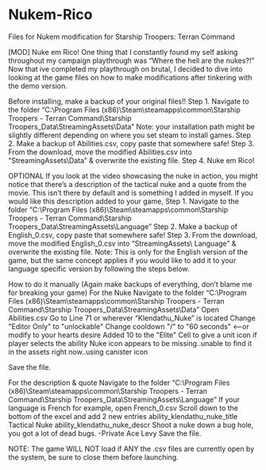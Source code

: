 # Nukem-Rico
Files for Nukem modification for Starship Troopers: Terran Command

[MOD] Nuke em Rico! 
One thing that I constantly found my self asking throughout my campaign playthrough was “Where the hell are the nukes?!”
Now that ive completed my playthrough on brutal, I decided to dive into looking at the game files on how to make modifications after tinkering with the demo version.

Before installing, make a backup of your original files!!
Step 1.  Navigate to the folder “C:\Program Files (x86)\Steam\steamapps\common\Starship Troopers - Terran Command\Starship Troopers_Data\StreamingAssets\Data”
Note: your installation path might be slightly different depending on where you set steam to install games.
Step 2. Make a backup of Abilities.csv, copy paste that somewhere safe!
Step 3. From the download, move the modified Abilities.csv into “StreamingAssets\Data” & overwrite the existing file.
Step 4. Nuke em Rico!

OPTIONAL
If you look at the video showcasing the nuke in action, you might notice that there’s a description of the tactical nuke and a quote from the movie.  This isn’t there by default and is something I added in myself.  If you would like this description added to your game,
Step 1. Navigate to the folder “C:\Program Files (x86)\Steam\steamapps\common\Starship Troopers - Terran Command\Starship Troopers_Data\StreamingAssets\Language”
Step 2. Make a backup of English_0.csv, copy paste that somewhere safe!
Step 3. From the download, move the modified English_0.csv into “StreamingAssets\ Language” & overwrite the existing file.
Note:  This is only for the English version of the game, but the same concept applies if you would like to add it to your language specific version by following the steps below.


How to do it manually  (Again make backups of everything, don’t blame me for breaking your game)
For the Nuke
Navigate to the folder “C:\Program Files (x86)\Steam\steamapps\common\Starship Troopers - Terran Command\Starship Troopers_Data\StreamingAssets\Data”
Open Abilities.csv
Go to Line 71 or wherever “Klendathu_Nuke” is located
Change "Editor Only" to "unlockable"
Change  cooldown  "/" to "60 seconds"   <--or modify to your hearts desire
Added 10 to the "Elite" Cell to give a unit icon if player selects the ability
Nuke icon appears to be missing..unable to find it in the assets right now..using canister icon

Save the file.

For the description & quote 
Navigate to the folder “C:\Program Files (x86)\Steam\steamapps\common\Starship Troopers - Terran Command\Starship Troopers_Data\StreamingAssets\Language”
If your language is French for example, open French_0.csv
Scroll down to the bottom of the excel and add 2 new entries
ability_klendathu_nuke_title	Tactical Nuke
ability_klendathu_nuke_descr	Shoot a nuke down a bug hole, you got a lot of dead bugs. -Private Ace Levy
Save the file.

NOTE:  The game WILL NOT load if ANY the .csv files are currently open by the system, be sure to close them before launching.
